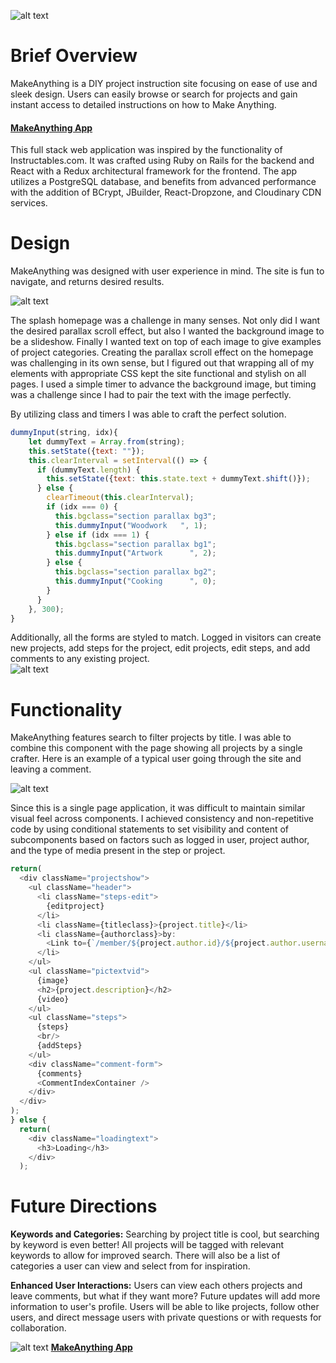 ![alt text](http://res.cloudinary.com/make-anything/image/upload/c_scale,h_480/v1505856907/Logo_Make_Anything_poheza.png "MakeAnything Logo")


Brief Overview
==

MakeAnything is a DIY project instruction site focusing on ease of use and sleek design.  Users can easily browse or search for projects and gain instant access to detailed instructions on how to Make Anything.  
####   [MakeAnything App](https://make-anything-app.herokuapp.com "MakeAnything")


This full stack web application was inspired by the functionality of Instructables.com.  It was crafted using Ruby on Rails for the backend and React with a Redux architectural framework for the frontend.  The app utilizes a PostgreSQL database, and benefits from advanced performance with the addition of BCrypt, JBuilder, React-Dropzone, and Cloudinary CDN services.



Design
==

MakeAnything was designed with user experience in mind.  The site is fun to navigate, and returns desired results.

![alt text](https://res.cloudinary.com/make-anything/image/upload/c_scale,h_540/v1506715231/Screen_Shot_2017-09-29_at_12.59.51_PM_byuxgc.png "Splash Page")

The splash homepage was a challenge in many senses.  Not only did I want the desired parallax scroll effect, but also I wanted the background image to be a slideshow.  Finally I wanted text on top of each image to give examples of project categories.  Creating the parallax scroll effect on the homepage was challenging in its own sense, but I figured out that wrapping all of my elements with appropriate CSS kept the site functional and stylish on all pages.    I used a simple timer to advance the background image, but timing was a challenge since I had to pair the text with the image perfectly.  

By utilizing class and timers I was able to craft the perfect solution.  

```javascript
dummyInput(string, idx){
    let dummyText = Array.from(string);
    this.setState({text: ""});
    this.clearInterval = setInterval(() => {
      if (dummyText.length) {
        this.setState({text: this.state.text + dummyText.shift()});
      } else {
        clearTimeout(this.clearInterval);
        if (idx === 0) {
          this.bgclass="section parallax bg3";
          this.dummyInput("Woodwork   ", 1);
        } else if (idx === 1) {
          this.bgclass="section parallax bg1";
          this.dummyInput("Artwork      ", 2);
        } else {
          this.bgclass="section parallax bg2";
          this.dummyInput("Cooking      ", 0);
        }
      }
    }, 300);
}
```
Additionally, all the forms are styled to match.  Logged in visitors can create new projects, add steps for the project, edit projects, edit steps, and add comments to any existing project.  
![alt text](https://res.cloudinary.com/make-anything/image/upload/c_scale,h_540/v1506718182/MakeAnythingFormFeatures_h3dsu6.jpg
"Form Features")

Functionality
==

MakeAnything features search to filter projects by title.  I was able to combine this component with the page showing all projects by a single crafter.  Here is an example of a typical user going through the site and leaving a comment.

![alt text](https://res.cloudinary.com/make-anything/image/upload/v1506721204/giphy_uneqcu.gif
  "Search")

Since this is a single page application, it was difficult to maintain similar visual feel across components.  I achieved consistency and non-repetitive code by using conditional statements to set visibility and content of subcomponents based on factors such as logged in user, project author, and the type of media present in the step or project.
````javascript
return(
  <div className="projectshow">
    <ul className="header">
      <li className="steps-edit">
        {editproject}
      </li>
      <li className={titleclass}>{project.title}</li>
      <li className={authorclass}>by:
        <Link to={`/member/${project.author.id}/${project.author.username}/projects`}>  {project.author.username}</Link>
      </li>
    </ul>
    <ul className="pictextvid">
      {image}
      <h2>{project.description}</h2>
      {video}
    </ul>
    <ul className="steps">
      {steps}
      <br/>
      {addSteps}
    </ul>
    <div className="comment-form">
      {comments}
      <CommentIndexContainer />
    </div>
  </div>
);
} else {
  return(
    <div className="loadingtext">
      <h3>Loading</h3>
    </div>
  );
  ````

Future Directions
==

**Keywords and Categories:**
Searching by project title is cool, but searching by keyword is even better!  All projects will be tagged with relevant keywords to allow for improved search.  There will also be a list of categories a user can view and select from for inspiration.

**Enhanced User Interactions:**
Users can view each others projects and leave comments, but what if they want more?  Future updates will add more information to user's profile.  Users will be able to like projects, follow other users, and direct message users with private questions or with requests for collaboration.

 ![alt text](https://res.cloudinary.com/make-anything/image/upload/c_scale,w_115/v1506614644/Logo_Make_Anything_Robot_blackicon_a9hmif.png
 "MakeAnything Logo") **[MakeAnything App](https://make-anything-app.herokuapp.com "MakeAnything")**
